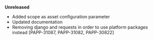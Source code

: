 **Unreleased**
* Added scope as asset configuration parameter
* Updated documentation
* Removing django and requests in order to use platform packages instead [PAPP-31087, PAPP-31082, PAPP-30822]
